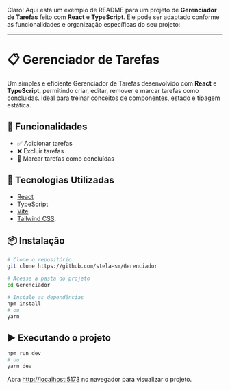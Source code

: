 Claro! Aqui está um exemplo de README para um projeto de **Gerenciador de Tarefas** feito com **React** e **TypeScript**. Ele pode ser adaptado conforme as funcionalidades e organização específicas do seu projeto:

---

# 📋 Gerenciador de Tarefas

Um simples e eficiente Gerenciador de Tarefas desenvolvido com **React** e **TypeScript**, permitindo criar, editar, remover e marcar tarefas como concluídas. Ideal para treinar conceitos de componentes, estado e tipagem estática.

## 🚀 Funcionalidades

* ✅ Adicionar tarefas
* ❌ Excluir tarefas
* 🔄 Marcar tarefas como concluídas 

## 🧰 Tecnologias Utilizadas

* [React](https://reactjs.org/)
* [TypeScript](https://www.typescriptlang.org/)
* [Vite](https://vitejs.dev/)
* [Tailwind CSS](https://tailwindcss.com).

## 📦 Instalação

```bash
# Clone o repositório
git clone https://github.com/stela-sm/Gerenciador

# Acesse a pasta do projeto
cd Gerenciador

# Instale as dependências
npm install
# ou
yarn
```

## ▶️ Executando o projeto

```bash
npm run dev
# ou
yarn dev
```

Abra [http://localhost:5173](http://localhost:5173) no navegador para visualizar o projeto.
